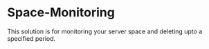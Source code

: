 # Space-Monitoring
This solution is for monitoring your server space and deleting upto a specified period.

